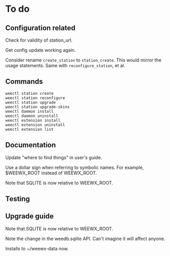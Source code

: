# To do


## Configuration related

Check for validity of station_url.

Get config update working again. 

Consider rename `create_station` to `station_create`. This would mirror the
usage statements. Same with `reconfigure_station`, et al.

## Commands
```
weectl station create
weectl station reconfigure
weectl station upgrade
weectl station upgrade-skins
weectl daemon install
weectl daemon uninstall
weectl extension install
weectl extension uninstall
weectl extension list
```

## Documentation

Update "where to find things" in user's guide.

Use a dollar sign when referring to symbolic names. For example, $WEEWX_ROOT instead of WEEWX_ROOT.

Note that SQLITE is now relative to WEEWX_ROOT.

## Testing


## Upgrade guide

Note that SQLITE is now relative to WEEWX_ROOT.

Note the change in the weedb.sqlite API. Can't imagine it will affect anyone.

Installs to ~/weewx-data now.